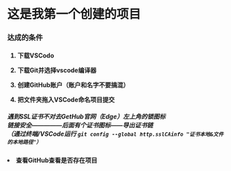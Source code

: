 <h1><strong>这是我第一个创建的项目</strong></h1>
<h3> 达成的条件</h3>
<h4>
    <ol>
<p><li>下载VSCodo</li></p>
<p><li>下载Git并选择vscode编译器</li></p>
<p><li>创建GitHub账户（账户和名字不要搞混）</li></p>
<p><li>把文件夹拖入VSCode命名项目提交</p></h4>
    <h5><p>遇到SSL证书不对去GetHub官网（Edge）左上角的锁图标<br>
    链接安全—————后面有个证书图标——导出证书链<br>
    （通过终端/VSCode运行 
    <code>git config --global http.sslCAinfo "证书本地&文件的本地路径"）</code>
    </li></h5></p>
<p><h4><li>查看GitHub查看是否存在项目</li>
<p></ol></h4>